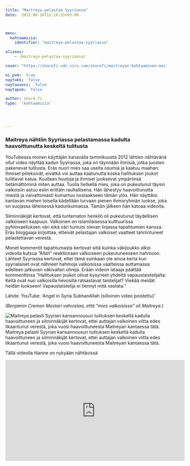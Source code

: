 ```yaml
---
title: "Maitreya pelastaa Syyriassa"
date:  2012-08-16T12:18:25+03:00



menu:
  kohtaamisia:
    identifier: "maitreya-pelastaa-syyriassa"

aliases:
    - /maitreya-pelastaa-syyriassa/

cover: "https://sharefi-cdn.sirv.com/sharefi/maitreyan-kohtaaminen-maitreya-syyriassa_pelastamassa_1.jpg"

ei_pvm:  true
naytakk:  false
naytavuosi:  false
naytapvm:  false

author: share.fi
type:  "kohtaamisia"



 
---
```

<h3>Maitreya nähtiin Syyriassa pelastamassa kadulta haavoittunutta keskeltä tulitusta</h3>
<p>YouTubessa monen käyttäjän kanavalla tammikuusta 2012 lähtien nähtävänä ollut video näyttää kadun Syyriassa, joka on täynnään ihmisiä, jotka juosten pakenevat tulitusta. Eräs nuori mies saa useita osumia ja kaatuu maahan. Ihmiset piileksivät, eivätkä voi auttaa kaatunutta koska hallituksen joukot tulittavat katua. Kuullaan huutoja ja ihmiset juoksevat ympäriinsä tietämättöminä miten auttaa. Tuolla hetkellä mies, joka on pukeutunut täysin valkoisiin astuu esiin erittäin rauhallisena. Hän lähestyy haavoittunutta miestä ja vaivattomasti kumartuu nostaakseen tämän ylös. Hän näyttäisi kantavan miehen toisella kädellään turvaan pienen ihmisryhmän luokse, joka on suojassa läheisessä kadunkulmassa. Tämän jälkeen hän katoaa videolta.</p>

<p>Silminnäkijät kertovat, että tuntematon henkilö oli pukeutunut täydellisen valkoiseen kaapuun. Valkoinen on islamilaisessa kulttuurissa pyhiinvaelluksen väri eikä väri tuntuisi olevan linjassa tapahtumien kanssa. Eräs bloggaaja kirjoittaa, etteivät pelastajan valkoiset vaatteet tahriintuneet pelastettavan verestä.</p>
<p>Monet kommentit tapahtumasta kertovat siitä kuinka väkijoukko alkoi videolla kutsua ”Allah” reaktionaan valkoiseen pukeutuneeseen hahmoon. Lähteet Syyriassa kertovat, ettei tämä suinkaan ole ainoa kerta kun syyrialaiset ovat nähneet hahmoja valkoisissa vaatteissa auttamassa edelleen jatkuvan väkivallan uhreja. Erään videon lataaja päättää kommenttinsa ”Hallituksen joukot olivat kysyneet yhdeltä vapaustaistelijalta: Keitä ovat nuo valkoisilla hevosilla ratsastavat taistelijat? Viekää meidät heidän luokseen! Vapaustaistelija ei tiennyt mitä vastata.”</p>
<p>Lähde: YouTube: ‘Angel in Syria SubhanAllah (silloinen video poistettu)’</p>
<p><em>(Benjamin Cremen Mestari vahvistaa, että ”mies valkoisissa” oli Maitreya.)</em></p>
<img src="https://sharefi-cdn.sirv.com/sharefi/maitreyan-kohtaaminen-maitreya-syyriassa_pelastamassa_2.jpg"  alt="Maitreya pelasti Syyrian kansannousun tulituksen keskeltä kadulla haavoittuneen ja silminnäkijät kertovat, ettei auttajan valkoinen viitta edes likaantunut verestä, joka vuosi haavoittuneesta Maitreyan kantaessa tätä." /><br />Maitreya pelasti Syyrian kansannousun tulituksen keskeltä kadulla haavoittuneen ja silminnäkijät kertovat, ettei auttajan valkoinen viitta edes likaantunut verestä, joka vuosi haavoittuneesta Maitreyan kantaessa tätä.

<p>Tällä videolla tilanne on nykyään nähtävissä</p>
<iframe width="560" height="315" src="https://www.youtube-nocookie.com/embed/vkMyH_G6iLA?rel=0&amp;controls=0&amp;showinfo=0" frameborder="0" allow="autoplay; encrypted-media" allowfullscreen></iframe>